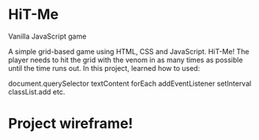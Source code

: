 # HiT-Me


Vanilla JavaScript game

A simple grid-based game using HTML, CSS and JavaScript. HiT-Me! The player needs to hit the grid with the venom in as many times as possible until the time runs out. In this project, learned how to used:

document.querySelector
textContent
forEach
addEventListener
setInterval
classList.add
etc.

# Project wireframe!



